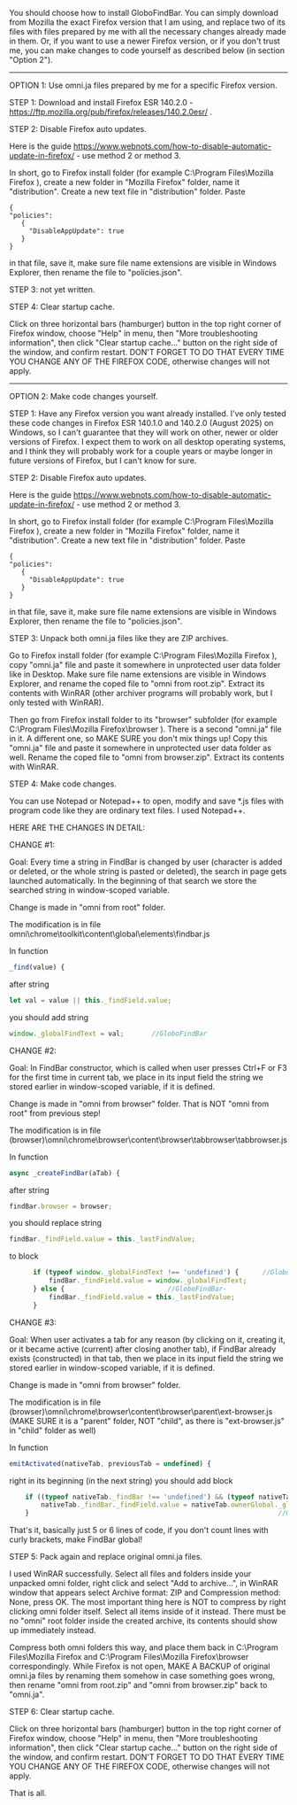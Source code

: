 You should choose how to install GloboFindBar. You can simply download from Mozilla the exact Firefox version that I am using, and replace two of its files with files prepared by me with all the necessary changes already made in them. Or, if you want to use a newer Firefox version, or if you don't trust me, you can make changes to code yourself as described below (in section "Option 2").

___________________________________

OPTION 1: Use omni.ja files prepared by me for a specific Firefox version.

STEP 1: Download and install Firefox ESR 140.2.0 - https://ftp.mozilla.org/pub/firefox/releases/140.2.0esr/ .

STEP 2: Disable Firefox auto updates.

Here is the guide https://www.webnots.com/how-to-disable-automatic-update-in-firefox/ - use method 2 or method 3.

In short, go to Firefox install folder (for example C:\Program Files\Mozilla Firefox ), create a new folder in "Mozilla Firefox" folder, name it "distribution". Create a new text file in "distribution" folder. Paste

```
{
"policies":
   {
     "DisableAppUpdate": true
   }
}
```

in that file, save it, make sure file name extensions are visible in Windows Explorer, then rename the file to "policies.json".

STEP 3: not yet written.

STEP 4: Clear startup cache.

Click on three horizontal bars (hamburger) button in the top right corner of Firefox window, choose "Help" in menu, then "More troubleshooting information", then click "Clear startup cache..." button on the right side of the window, and confirm restart. DON'T FORGET TO DO THAT EVERY TIME YOU CHANGE ANY OF THE FIREFOX CODE, otherwise changes will not apply.

___________________________________

OPTION 2: Make code changes yourself.

STEP 1: Have any Firefox version you want already installed. I've only tested these code changes in Firefox ESR 140.1.0 and 140.2.0 (August 2025) on Windows, so I can't guarantee that they will work on other, newer or older versions of Firefox. I expect them to work on all desktop operating systems, and I think they will probably work for a couple years or maybe longer in future versions of Firefox, but I can't know for sure.

STEP 2: Disable Firefox auto updates.

Here is the guide https://www.webnots.com/how-to-disable-automatic-update-in-firefox/ - use method 2 or method 3.

In short, go to Firefox install folder (for example C:\Program Files\Mozilla Firefox ), create a new folder in "Mozilla Firefox" folder, name it "distribution". Create a new text file in "distribution" folder. Paste

```
{
"policies":
   {
     "DisableAppUpdate": true
   }
}
```

in that file, save it, make sure file name extensions are visible in Windows Explorer, then rename the file to "policies.json".

STEP 3: Unpack both omni.ja files like they are ZIP archives.

Go to Firefox install folder (for example C:\Program Files\Mozilla Firefox ), copy "omni.ja" file and paste it somewhere in unprotected user data folder like in Desktop. Make sure file name extensions are visible in Windows Explorer, and rename the coped file to "omni from root.zip". Extract its contents with WinRAR (other archiver programs will probably work, but I only tested with WinRAR).

Then go from Firefox install folder to its "browser" subfolder (for example C:\Program Files\Mozilla Firefox\browser ). There is a second "omni.ja" file in it. A different one, so MAKE SURE you don't mix things up! Copy this "omni.ja" file and paste it somewhere in unprotected user data folder as well. Rename the coped file to "omni from browser.zip". Extract its contents with WinRAR.

STEP 4: Make code changes.

You can use Notepad or Notepad++ to open, modify and save *.js files with program code like they are ordinary text files. I used Notepad++.

HERE ARE THE CHANGES IN DETAIL:

CHANGE #1:

Goal: Every time a string in FindBar is changed by user (character is added or deleted, or the whole string is pasted or deleted), the search in page gets launched automatically. In the beginning of that search we store the searched string in window-scoped variable.

Change is made in "omni from root" folder.

The modification is in file omni\chrome\toolkit\content\global\elements\findbar.js

In function 

``` JavaScript
_find(value) {
```

after string

``` JavaScript
let val = value || this._findField.value;
```

you should add string

``` JavaScript
window._globalFindText = val; 		//GloboFindBar
```

CHANGE #2:

Goal: In FindBar constructor, which is called when user presses Ctrl+F or F3 for the first time in current tab, we place in its input field the string we stored earlier in window-scoped variable, if it is defined.

Change is made in "omni from browser" folder. That is NOT "omni from root" from previous step!

The modification is in file (browser)\omni\chrome\browser\content\browser\tabbrowser\tabbrowser.js

In function 

``` JavaScript
async _createFindBar(aTab) {
```

after string

``` JavaScript
findBar.browser = browser;
```

you should replace string

``` JavaScript
findBar._findField.value = this._lastFindValue;
```

to block

``` JavaScript
	  if (typeof window._globalFindText !== 'undefined') { 		//GloboFindBar+
		  findBar._findField.value = window._globalFindText;
	  } else {							//GloboFindBar-
		  findBar._findField.value = this._lastFindValue;
	  }
```

CHANGE #3:

Goal: When user activates a tab for any reason (by clicking on it, creating it, or it became active (current) after closing another tab), if FindBar already exists (constructed) in that tab, then we place in its input field the string we stored earlier in window-scoped variable, if it is defined.

Change is made in "omni from browser" folder.

The modification is in file (browser)\omni\chrome\browser\content\browser\parent\ext-browser.js (MAKE SURE it is a "parent" folder, NOT "child", as there is "ext-browser.js" in "child" folder as well)

In function 

``` JavaScript
emitActivated(nativeTab, previousTab = undefined) {
```

right in its beginning (in the next string) you should add block

``` JavaScript
	if ((typeof nativeTab._findBar !== 'undefined') && (typeof nativeTab.ownerGlobal._globalFindText !== 'undefined')) {		//GloboFindBar+
		nativeTab._findBar._findField.value = nativeTab.ownerGlobal._globalFindText;
	}																//GloboFindBar-
```

That's it, basically just 5 or 6 lines of code, if you don't count lines with curly brackets, make FindBar global!

STEP 5: Pack again and replace original omni.ja files.

I used WinRAR successfully. Select all files and folders inside your unpacked omni folder, right click and select "Add to archive...", in WinRAR window that appears select Archive format: ZIP and Compression method: None, press OK. The most important thing here is NOT to compress by right clicking omni folder itself. Select all items inside of it instead. There must be no "omni" root folder inside the created archive, its contents should show up immediately instead.

Compress both omni folders this way, and place them back in C:\Program Files\Mozilla Firefox and C:\Program Files\Mozilla Firefox\browser correspondingly. While Firefox is not open, MAKE A BACKUP of original omni.ja files by renaming them somehow in case something goes wrong, then rename "omni from root.zip" and "omni from browser.zip" back to "omni.ja".

STEP 6: Clear startup cache.

Click on three horizontal bars (hamburger) button in the top right corner of Firefox window, choose "Help" in menu, then "More troubleshooting information", then click "Clear startup cache..." button on the right side of the window, and confirm restart. DON'T FORGET TO DO THAT EVERY TIME YOU CHANGE ANY OF THE FIREFOX CODE, otherwise changes will not apply.

That is all.
